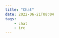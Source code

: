 ```yaml
---
title: "Chat"
date: 2022-06-21T08:04
tags: 
    - chat
    - irc
---
```

<ins id="kiwi-romaniachat" data-theme="default" data-nick="RomaniaChat??" data-chan="romania,radioclick"></ins><script src="https://embed.showchat.eu.org/js/kiwi-romaniachat.min.js"></script>
